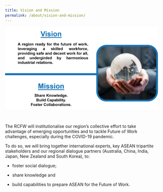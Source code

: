 ```yaml
---
title: Vision and Mission
permalink: /about/vision-and-mission/
---
```

![](/images/Vision-and-Mission.png)

<br>

The RCFW will institutionalise our region’s collective effort to take advantage of emerging opportunities and to tackle Future of Work challenges, especially during the COVID-19 pandemic.

To do so, we will bring together international experts, key ASEAN tripartite stakeholders and our regional dialogue partners (Australia, China, India, Japan, New Zealand and South Korea), to:

- foster social dialogue;

- share knowledge and

- build capabilities to prepare ASEAN for the Future of Work.